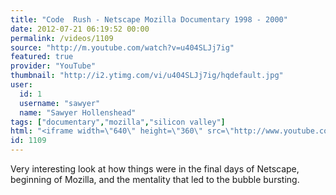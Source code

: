 ```yaml
---
title: "Code  Rush - Netscape Mozilla Documentary 1998 - 2000"
date: 2012-07-21 06:19:52 00:00
permalink: /videos/1109
source: "http://m.youtube.com/watch?v=u404SLJj7ig"
featured: true
provider: "YouTube"
thumbnail: "http://i2.ytimg.com/vi/u404SLJj7ig/hqdefault.jpg"
user:
  id: 1
  username: "sawyer"
  name: "Sawyer Hollenshead"
tags: ["documentary","mozilla","silicon valley"]
html: "<iframe width=\"640\" height=\"360\" src=\"http://www.youtube.com/embed/u404SLJj7ig?wmode=transparent&fs=1&feature=oembed\" frameborder=\"0\" allowfullscreen></iframe>"
id: 1109
---
```


Very interesting look at how things were in the final days of Netscape, beginning of Mozilla, and the mentality that led to the bubble bursting.